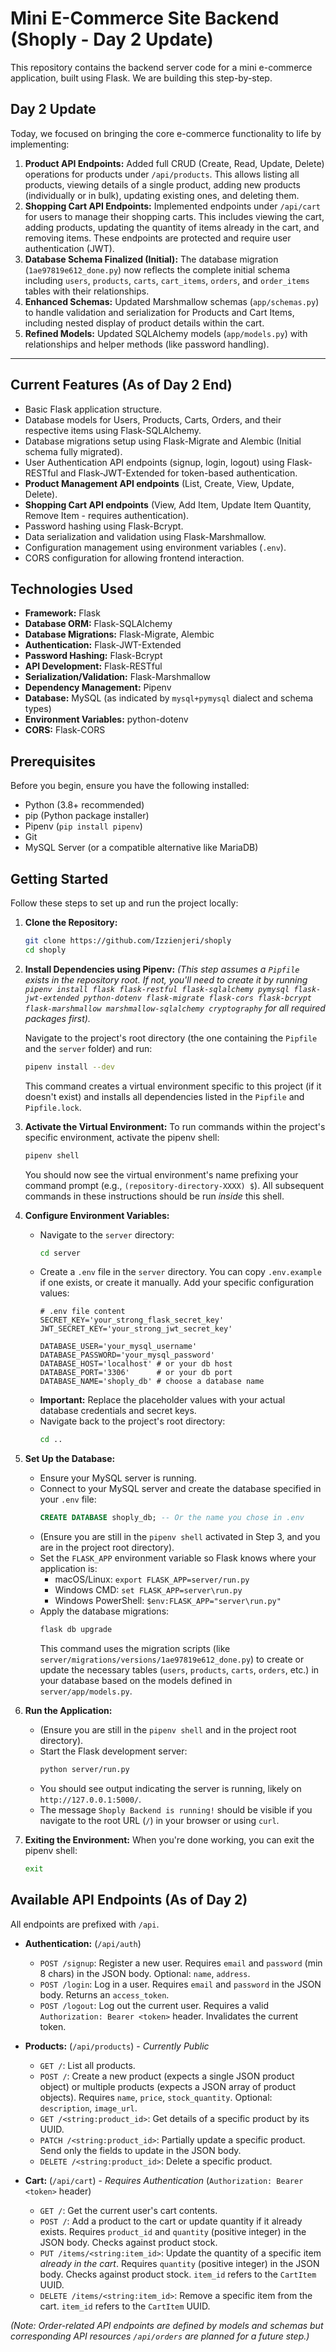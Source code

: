# Mini E-Commerce Site Backend (Shoply - Day 2 Update)

This repository contains the backend server code for a mini e-commerce application, built using Flask. We are building this step-by-step.

## Day 2 Update

Today, we focused on bringing the core e-commerce functionality to life by implementing:

1.  **Product API Endpoints:** Added full CRUD (Create, Read, Update, Delete) operations for products under `/api/products`. This allows listing all products, viewing details of a single product, adding new products (individually or in bulk), updating existing ones, and deleting them.
2.  **Shopping Cart API Endpoints:** Implemented endpoints under `/api/cart` for users to manage their shopping carts. This includes viewing the cart, adding products, updating the quantity of items already in the cart, and removing items. These endpoints are protected and require user authentication (JWT).
3.  **Database Schema Finalized (Initial):** The database migration (`1ae97819e612_done.py`) now reflects the complete initial schema including `users`, `products`, `carts`, `cart_items`, `orders`, and `order_items` tables with their relationships.
4.  **Enhanced Schemas:** Updated Marshmallow schemas (`app/schemas.py`) to handle validation and serialization for Products and Cart Items, including nested display of product details within the cart.
5.  **Refined Models:** Updated SQLAlchemy models (`app/models.py`) with relationships and helper methods (like password handling).

---

## Current Features (As of Day 2 End)

*   Basic Flask application structure.
*   Database models for Users, Products, Carts, Orders, and their respective items using Flask-SQLAlchemy.
*   Database migrations setup using Flask-Migrate and Alembic (Initial schema fully migrated).
*   User Authentication API endpoints (signup, login, logout) using Flask-RESTful and Flask-JWT-Extended for token-based authentication.
*   **Product Management API endpoints** (List, Create, View, Update, Delete).
*   **Shopping Cart API endpoints** (View, Add Item, Update Item Quantity, Remove Item - requires authentication).
*   Password hashing using Flask-Bcrypt.
*   Data serialization and validation using Flask-Marshmallow.
*   Configuration management using environment variables (`.env`).
*   CORS configuration for allowing frontend interaction.

## Technologies Used

*   **Framework:** Flask
*   **Database ORM:** Flask-SQLAlchemy
*   **Database Migrations:** Flask-Migrate, Alembic
*   **Authentication:** Flask-JWT-Extended
*   **Password Hashing:** Flask-Bcrypt
*   **API Development:** Flask-RESTful
*   **Serialization/Validation:** Flask-Marshmallow
*   **Dependency Management:** Pipenv
*   **Database:** MySQL (as indicated by `mysql+pymysql` dialect and schema types)
*   **Environment Variables:** python-dotenv
*   **CORS:** Flask-CORS

## Prerequisites

Before you begin, ensure you have the following installed:

*   Python (3.8+ recommended)
*   pip (Python package installer)
*   Pipenv (`pip install pipenv`)
*   Git
*   MySQL Server (or a compatible alternative like MariaDB)

## Getting Started

Follow these steps to set up and run the project locally:

1.  **Clone the Repository:**
    ```bash
    git clone https://github.com/Izzienjeri/shoply 
    cd shoply
    ```

2.  **Install Dependencies using Pipenv:**
    *(This step assumes a `Pipfile` exists in the repository root. If not, you'll need to create it by running `pipenv install flask flask-restful flask-sqlalchemy pymysql flask-jwt-extended python-dotenv flask-migrate flask-cors flask-bcrypt flask-marshmallow marshmallow-sqlalchemy cryptography` for all required packages first).*

    Navigate to the project's root directory (the one containing the `Pipfile` and the `server` folder) and run:
    ```bash
    pipenv install --dev
    ```
    This command creates a virtual environment specific to this project (if it doesn't exist) and installs all dependencies listed in the `Pipfile` and `Pipfile.lock`.

3.  **Activate the Virtual Environment:**
    To run commands within the project's specific environment, activate the pipenv shell:
    ```bash
    pipenv shell
    ```
    You should now see the virtual environment's name prefixing your command prompt (e.g., `(repository-directory-XXXX) $`). All subsequent commands in these instructions should be run *inside* this shell.

4.  **Configure Environment Variables:**
    *   Navigate to the `server` directory:
        ```bash
        cd server
        ```
    *   Create a `.env` file in the `server` directory. You can copy `.env.example` if one exists, or create it manually. Add your specific configuration values:
        ```dotenv
        # .env file content
        SECRET_KEY='your_strong_flask_secret_key'
        JWT_SECRET_KEY='your_strong_jwt_secret_key'

        DATABASE_USER='your_mysql_username'
        DATABASE_PASSWORD='your_mysql_password'
        DATABASE_HOST='localhost' # or your db host
        DATABASE_PORT='3306'      # or your db port
        DATABASE_NAME='shoply_db' # choose a database name
        ```
    *   **Important:** Replace the placeholder values with your actual database credentials and secret keys.
    *   Navigate back to the project's root directory:
        ```bash
        cd ..
        ```

5.  **Set Up the Database:**
    *   Ensure your MySQL server is running.
    *   Connect to your MySQL server and create the database specified in your `.env` file:
        ```sql
        CREATE DATABASE shoply_db; -- Or the name you chose in .env
        ```
    *   (Ensure you are still in the `pipenv shell` activated in Step 3, and you are in the project root directory).
    *   Set the `FLASK_APP` environment variable so Flask knows where your application is:
        *   macOS/Linux: `export FLASK_APP=server/run.py`
        *   Windows CMD: `set FLASK_APP=server\run.py`
        *   Windows PowerShell: `$env:FLASK_APP="server\run.py"`
    *   Apply the database migrations:
        ```bash
        flask db upgrade
        ```
        This command uses the migration scripts (like `server/migrations/versions/1ae97819e612_done.py`) to create or update the necessary tables (`users`, `products`, `carts`, `orders`, etc.) in your database based on the models defined in `server/app/models.py`.

6.  **Run the Application:**
    *   (Ensure you are still in the `pipenv shell` and in the project root directory).
    *   Start the Flask development server:
        ```bash
        python server/run.py
        ```
    *   You should see output indicating the server is running, likely on `http://127.0.0.1:5000/`.
    *   The message `Shoply Backend is running!` should be visible if you navigate to the root URL (`/`) in your browser or using `curl`.

7.  **Exiting the Environment:**
    When you're done working, you can exit the pipenv shell:
    ```bash
    exit
    ```

## Available API Endpoints (As of Day 2)

All endpoints are prefixed with `/api`.

*   **Authentication:** (`/api/auth`)
    *   `POST /signup`: Register a new user. Requires `email` and `password` (min 8 chars) in the JSON body. Optional: `name`, `address`.
    *   `POST /login`: Log in a user. Requires `email` and `password` in the JSON body. Returns an `access_token`.
    *   `POST /logout`: Log out the current user. Requires a valid `Authorization: Bearer <token>` header. Invalidates the current token.

*   **Products:** (`/api/products`) - *Currently Public*
    *   `GET /`: List all products.
    *   `POST /`: Create a new product (expects a single JSON product object) or multiple products (expects a JSON array of product objects). Requires `name`, `price`, `stock_quantity`. Optional: `description`, `image_url`.
    *   `GET /<string:product_id>`: Get details of a specific product by its UUID.
    *   `PATCH /<string:product_id>`: Partially update a specific product. Send only the fields to update in the JSON body.
    *   `DELETE /<string:product_id>`: Delete a specific product.

*   **Cart:** (`/api/cart`) - *Requires Authentication* (`Authorization: Bearer <token>` header)
    *   `GET /`: Get the current user's cart contents.
    *   `POST /`: Add a product to the cart or update quantity if it already exists. Requires `product_id` and `quantity` (positive integer) in the JSON body. Checks against product stock.
    *   `PUT /items/<string:item_id>`: Update the quantity of a specific item *already in the cart*. Requires `quantity` (positive integer) in the JSON body. Checks against product stock. `item_id` refers to the `CartItem` UUID.
    *   `DELETE /items/<string:item_id>`: Remove a specific item from the cart. `item_id` refers to the `CartItem` UUID.

*(Note: Order-related API endpoints are defined by models and schemas but corresponding API resources `/api/orders` are planned for a future step.)*